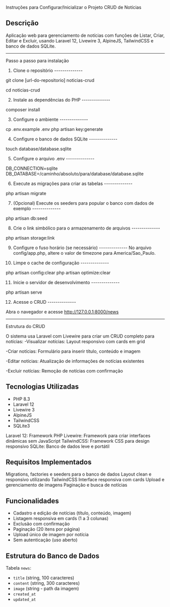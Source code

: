 Instruções para Configurar/Inicializar o Projeto CRUD de Notícias

## Descrição
Aplicação web para gerenciamento de notícias com funções de Listar, Criar, Editar e Excluir, usando Laravel 12, Livewire 3, AlpineJS, TailwindCSS e banco de dados SQLite.



___________________________________________________________________________________

Passo a passo para instalação

1. Clone o repositório --------------

git clone [url-do-repositorio] noticias-crud

cd noticias-crud

2. Instale as dependências do PHP --------------

composer install

3. Configure o ambiente --------------

cp .env.example .env
php artisan key:generate

4. Configure o banco de dados SQLite --------------

touch database/database.sqlite

5. Configure o arquivo .env --------------

DB_CONNECTION=sqlite
DB_DATABASE=/caminho/absoluto/para/database/database.sqlite

6. Execute as migrações para criar as tabelas --------------

php artisan migrate

7. (Opcional) Execute os seeders para popular o banco com dados de exemplo --------------

php artisan db:seed

8. Crie o link simbólico para o armazenamento de arquivos --------------

php artisan storage:link

9. Configure o fuso horário (se necessário) --------------
No arquivo config/app.php, altere o valor de timezone para America/Sao_Paulo.


10. Limpe o cache de configuração --------------

php artisan config:clear
php artisan optimize:clear



11. Inicie o servidor de desenvolvimento --------------

php artisan serve


12. Acesse o CRUD --------------

Abra o navegador e acesse http://127.0.0.1:8000/news

________________________________________________________________________________________________________

Estrutura do CRUD

O sistema usa Laravel com Livewire para criar um CRUD completo para notícias:
-Visualizar notícias: Layout responsivo com cards em grid

-Criar notícias: Formulário para inserir título, conteúdo e imagem

-Editar notícias: Atualização de informações de notícias existentes

-Excluir notícias: Remoção de notícias com confirmação




## Tecnologias Utilizadas
- PHP 8.3
- Laravel 12
- Livewire 3
- AlpineJS
- TailwindCSS
- SQLite3

Laravel 12: Framework PHP
Livewire: Framework para criar interfaces dinâmicas sem JavaScript
TailwindCSS: Framework CSS para design responsivo
SQLite: Banco de dados leve e portátil

## Requisitos Implementados

Migrations, factories e seeders para o banco de dados
Layout clean e responsivo utilizando TailwindCSS
Interface responsiva com cards
Upload e gerenciamento de imagens
Paginação e busca de notícias

## Funcionalidades
- Cadastro e edição de notícias (título, conteúdo, imagem)
- Listagem responsiva em cards (1 a 3 colunas)
- Exclusão com confirmação
- Paginação (20 itens por página)
- Upload único de imagem por notícia
- Sem autenticação (uso aberto)

## Estrutura do Banco de Dados
Tabela `news`:
- `title` (string, 100 caracteres)
- `content` (string, 300 caracteres)
- `image` (string - path da imagem)
- `created_at`
- `updated_at`